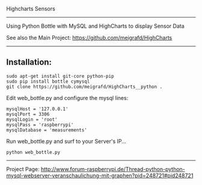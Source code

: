 Highcharts Sensors
****************************************************

Using Python Bottle with MySQL and HighCharts to display Sensor Data

See also the Main Project: https://github.com/meigrafd/HighCharts
****************************************************


Installation:
--------

```
sudo apt-get install git-core python-pip
sudo pip install bottle cymysql
git clone https://github.com/meigrafd/HighCharts__python .
```

Edit web_bottle.py and configure the mysql lines:
```
mysqlHost = '127.0.0.1'
mysqlPort = 3306
mysqlLogin = 'root'
mysqlPass = 'raspberrypi'
mysqlDatabase = 'measurements'
```

Run web_bottle.py and surf to your Server's IP...
```
python web_bottle.py
```



****************************************************
Project Page: http://www.forum-raspberrypi.de/Thread-python-python-mysql-webserver-veranschaulichung-mit-graphen?pid=248721#pid248721

